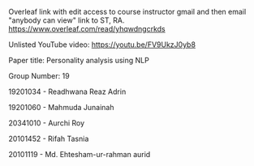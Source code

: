 Overleaf link with edit access to course instructor gmail and then email "anybody can view" link to ST, RA. https://www.overleaf.com/read/yhqwdngcrkds

Unlisted YouTube video: https://youtu.be/FV9UkzJ0yb8

Paper title: Personality analysis using NLP

Group Number: 19

19201034 - Readhwana Reaz Adrin

19201060 - Mahmuda Junainah

20341010 - Aurchi Roy

20101452 - Rifah Tasnia

20101119 - Md. Ehtesham-ur-rahman aurid
